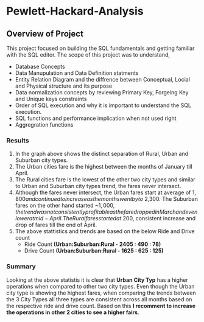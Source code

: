 # Pewlett-Hackard-Analysis
## Overview of Project
This project focused on building the SQL fundamentals and getting familiar with the SQL editor. The scope of this project was to understand,
* Database Concepts
* Data Manupulation and Data Definition statments
* Entity Relation Diagram and the diffrence between Conceptual, Locial and Physical structure and its purpose
* Data normalization concepts by reviewing Primary Key, Forgeing Key and Unique keys constraints
* Order of SQL execution and why it is important to understand the SQL execution.
* SQL functions and performance implication when not used right
* Aggregration functions

  
     
### Results
1. In the graph above shows the distinct separation of Rural, Urban and Suburban city types.
2. The Urban cities fare is the highest between the months of January till April.
3. The Rural cities fare is the lowest of the other two city types and similar to Urban and Suburban city types trend, the fares never intersect.
4. Although the fares never intersect, the Urban fares start at average of $1,800 and continued to increase as the months went by to ~$2,300.  The Suburban fares on the other    hand started ~$1,000, the trend was not consistently profitable as the fare dropped in March and even lower at mid-April.  The Rural fares started at ~$200, consistent increase and drop of fares till the end of April.
5. The above stattistics and trends are based on the below Ride and Drive count
   - Ride Count **(Urban:Suburban:Rural  - 2405 : 490 : 78)**
   - Drive Count **(Urban:Suburban:Rural - 1625 : 625 : 125)** 
                                                                                                                                                                     
### Summary
Looking at the above statistis it is clear that **Urban City Typ** has a higher operations when compared to other two city types. Even though the Urban city type is showing the highest fares, when comparing the trends between the 3 City Types all three types are consistent across all months based on the respective ride and drive count. Based on this **I recomment to increase the operations in other 2 cities to see a higher fairs**. 
